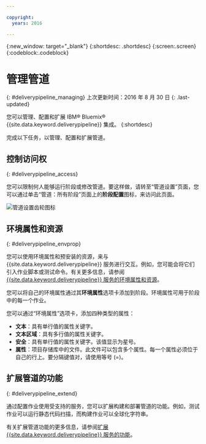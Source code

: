 ```yaml
---

copyright:
  years: 2016

---
```

<!-- Copyright info at top of file: REQUIRED
    The copyright info is YAML content that must occur at the top of the MD file, before attributes are listed.
    It must be surrounded by 3 dashes.
    The value "years" can contain just one year or a two years separated by a comma. (years: 2014, 2016)
    Indentation as per the previous template must be preserved.
-->

{:new_window: target="_blank"}
{:shortdesc: .shortdesc}
{:screen:.screen}
{:codeblock:.codeblock}

# 管理管道
{: #deliverypipeline_managing}
上次更新时间：2016 年 8 月 30 日
{: .last-updated}

您可以管理、配置和扩展 IBM&reg; Bluemix&reg; {{site.data.keyword.deliverypipeline}} 集成。
{:shortdesc}

完成以下任务，以管理、配置和扩展管道。

## 控制访问权
{: #deliverypipeline_access}

您可以限制何人能够运行阶段或修改管道。要这样做，请转至“管道设置”页面，您可以通过单击“管道：所有阶段”页面上的**阶段配置**图标，来访问此页面。

![管道设置齿轮图标](./images/pipeline_settings.png)

## 环境属性和资源
{: #deliverypipeline_envprop}

您可以使用环境属性和预安装的资源，来与 {{site.data.keyword.deliverypipeline}} 服务进行交互。例如，您可能会将它们引入作业脚本或测试命令。有关更多信息，请参阅 [{{site.data.keyword.deliverypipeline}} 服务的环境属性和资源](./deploy_var.html)。

您可以将自己的环境属性通过其**环境属性**选项卡添加到阶段。环境属性可用于阶段中的每一个作业。

您可以通过“环境属性”选项卡，添加四种类型的属性：
* **文本**：具有单行值的属性关键字。
* **文本区域**：具有多行值的属性关键字。
* **安全**：具有单行值的属性关键字。该值显示为星号。
* **属性**：项目存储库中的文件。此文件可以包含多个属性。每一个属性必须位于自己的行上。要分隔键值对，请使用等号 (=)。

## 扩展管道的功能
{: #deliverypipeline_extend}

通过配置作业使用受支持的服务，您可以扩展构建和部署管道的功能。例如，测试作业可以运行静态代码扫描，而构建作业可以全球化字符串。


有关扩展管道功能的更多信息，请参阅[扩展 {{site.data.keyword.deliverypipeline}} 服务的功能](./deliverypipeline_extension.html)。

<!-- [1]: https://www.ng.bluemix.net/docs/manageapps/deployingapps.html#appmanifest
[2]: https://www.ng.bluemix.net/docs/#services/DeliveryPipeline/index.html#getstartwithCD
[3]: http://docs.cloudfoundry.org/devguide/installcf/whats-new-v6.html#push
[4]: https://console.ng.bluemix.net/?ace_base=true/#/pricing/cloudOEPaneId=pricing
[5]: ./images/open_logs.png
[6]: #manifests
[7]: ./images/runbar-annotated-dark.png
[8]: ./images/input_tab_only_execute.png
[9]: ./images/deploy_to.png
[10]: ./images/view_logs_and_history.png
[11]: ./images/play_button.png
[12]: ./images/basicAnimate.gif
[13]: ./images/AddStage.png
[14]: ./images/AddJob.png
[15]: ./images/jobs.png
[16]: ./images/RunStage.png
[17]: https://www.ng.bluemix.net/docs/starters/container_pipeline.html#container_pipeline
[18]: ../../../tutorials/basicbuild
[19]: #add_stage
[20]: #add_job
[21]: ../deploy_ext
[22]: ./images/pipeline_settings_icon.png
[23]: ./images/pipeline_settings.png
[24]: https://www.ng.bluemix.net/docs/services/reqnsi.html#add_service
[25]: ../deploy_var
[26]: ./images/click_stage_run_number.png
[27]: ./images/diagram.jpg -->
